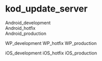 # kod_update_server


Android_development   
Android_hotfix                   
Android_production   

WP_development
WP_hotfix
WP_production

iOS_development
iOS_hotfix
iOS_production
